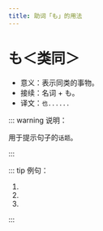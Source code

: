 ```yaml
---
title: 助词「も」的用法
---
```


# も＜类同＞

- 意义：表示同类的事物。
- 接续：名词 + も。
- 译文：`也......`

::: warning 说明：

用于提示句子的`话题`。

:::

::: tip 例句：

1. <grammer-content sentence="[日本語/ほんご]の[雑誌/ざっし]**も**ここですね。" trans='日语杂志也在这儿呢。' />
2. <grammer-content sentence="[京華/きょうか][大学/だいがく]は[大/おお]きい[大学/だいがく]です。[北燕/ほくえん][大学/だいがく]**も**[大/おお]きい[大学/だいがく]です。" trans='京华大学很大，北燕大学也很大。' />
3. <grammer-content sentence="[鈴木/すずき]さんは[王/おう]さんの[知/し]り[合/あ]いです。[高橋/たかはし]さん**も**[王/おう]さんの[知/し]り[合/あ]いです" trans='铃木是小王的熟人，高桥也是。' />

:::

